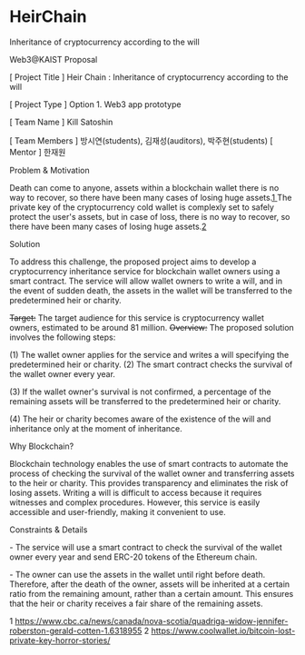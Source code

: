# HeirChain
Inheritance of cryptocurrency according to the will

<a name="br1"></a>Web3@KAIST Proposal

[ Project Title ] Heir Chain : Inheritance of cryptocurrency according to the will

[ Project Type ] Option 1. Web3 app prototype

[ Team Name ] Kill Satoshin

[ Team Members ] 방시연(students), 김재성(auditors), 박주현(students)
 [ Mentor ] 한재원

Problem & Motivation

Death can come to anyone, assets within a blockchain wallet there is no way to recover, so there have been many cases
of losing huge assets.[1](#br1)[ ](#br1)The private key of the cryptocurrency cold wallet is complexly set to safely protect the user's
 assets, but in case of loss, there is no way to recover, so there have been many cases of losing huge assets.[2](#br1)

Solution

To address this challenge, the proposed project aims to develop a cryptocurrency inheritance service for blockchain
wallet owners using a smart contract. The service will allow wallet owners to write a will, and in the event of sudden
death, the assets in the wallet will be transferred to the predetermined heir or charity.

~~Target:~~ The target audience for this service is cryptocurrency wallet owners, estimated to be around 81 million.
~~Overview:~~ The proposed solution involves the following steps:

(1) The wallet owner applies for the service and writes a will specifying the predetermined heir or charity.
 (2) The smart contract checks the survival of the wallet owner every year.

(3) If the wallet owner's survival is not confirmed, a percentage of the remaining assets will be transferred to the
 predetermined heir or charity.

(4) The heir or charity becomes aware of the existence of the will and inheritance only at the moment of inheritance.

Why Blockchain?

Blockchain technology enables the use of smart contracts to automate the process of checking the survival of the wallet
owner and transferring assets to the heir or charity. This provides transparency and eliminates the risk of losing assets.
Writing a will is difficult to access because it requires witnesses and complex procedures. However, this service is easily
accessible and user-friendly, making it convenient to use.

Constraints & Details

\- The service will use a smart contract to check the survival of the wallet owner every year and send ERC-20 tokens
 of the Ethereum chain.

\- The owner can use the assets in the wallet until right before death. Therefore, after the death of the owner, assets
 will be inherited at a certain ratio from the remaining amount, rather than a certain amount. This ensures that the
 heir or charity receives a fair share of the remaining assets.

1 https://www.cbc.ca/news/canada/nova-scotia/quadriga-widow-jennifer-roberston-gerald-cotten-1.6318955
2 https://www.coolwallet.io/bitcoin-lost-private-key-horror-stories/
